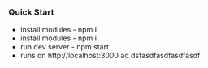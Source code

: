 ### Quick Start ###
 
 
* install modules  - npm i
* install modules  - npm i
* run dev server  - npm start
* runs on http://localhost:3000
ad
dsfasdfasdfasdfasdf
